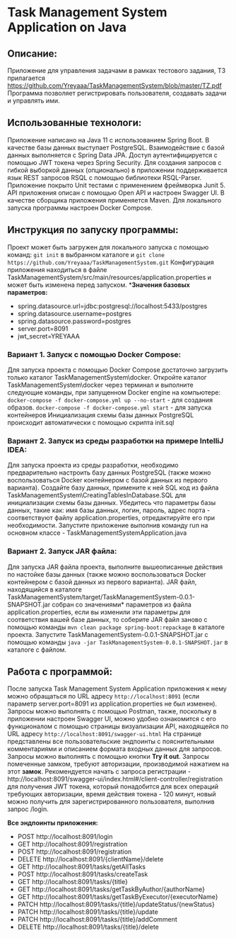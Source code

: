 # Task Management System Application on Java
## Описание:
Приложение для управления задачами в рамках тестового задания, ТЗ прилагается https://github.com/Yreyaaa/TaskManagementSystem/blob/master/TZ.pdf Программа позволяет регистрировать пользователя, создавать задачи и управлять ими.
## Использованные технологи:
Приложение написано на Java 11 с использованием Spring Boot. В качестве базы данных выступает PostgreSQL. Взаимодействие с базой данных выполняется с Spring Data JPA. Доступ аутентифицируется с помощью JWT токена через Spring Security. Для создания запросов с гибкой выборкой данных (опционально) в приложении поддерживается язык REST запросов RSQL с помощью библиотеки RSQL-Parser. Приложение покрыто Unit тестами с применением фреймворка Junit 5. API приложения описан с помощью Open API и настроен Swagger UI. В качестве сборщика приложения применяется Maven. Для локального запуска программы настроен Docker Compose.
## Инструкция по запуску программы:
Проект может быть загружен для локального запуска с помощью команд:
`git init` в выбранном каталоге и
`git clone https://github.com/Yreyaaa/TaskManagementSystem.git`
Конфигурация приложения находиться в файле TaskManagementSystem/src/main/resources/application.properties и может быть изменена перед запуском.
***Значения базовых параметров:**
- spring.datasource.url=jdbc:postgresql://localhost:5433/postgres
- spring.datasource.username=postgres
- spring.datasource.password=postgres
- server.port=8091
- jwt_secret=YREYAAA
### Вариант 1. Запуск с помощью Docker Compose:
Для запуска проекта с помощью Docker Compose достаточно загрузить только каталог TaskManagementSystem\docker. Откройте каталог TaskManagementSystem\docker через терминал и выполните следующие команды, при запущенном Docker engine на компьютере:
`docker-compose -f docker-compose.yml up --no-start` - для создания образов.
`docker-compose -f docker-compose.yml start` - для запуска контейнеров
Инициализация схемы базы данных PostgreSQL происходит автоматически с помощью скрипта init.sql
### Вариант 2. Запуск из среды разработки на примере IntelliJ IDEA:
Для запуска проекта из среды разработки, необходимо предварительно настроить базу данных PostgreSQL (также можно воспользоваться Docker контейнером с базой данных из первого варианта). Создайте базу данных, примените к ней SQL код из файла TaskManagementSystem\CreatingTablesInDatabase.SQL для инициализации схемы базы данных. Убедитесь что параметры базы данных, такие как: имя базы данных, логин, пароль, адрес порта - соответствуют файлу application.properties, отредактируйте его при необходимости. Запустите приложение выполнив команду run на основном классе - TaskManagementSystemApplication.java
### Вариант 2. Запуск JAR файла:
Для запуска JAR файла проекта, выполните вышеописанные действия по настойке базы данных (также можно воспользоваться Docker контейнером с базой данных из первого варианта). JAR файл, находящийся в каталоге TaskManagementSystem/target/TaskManagementSystem-0.0.1-SNAPSHOT.jar собран со значениями* параметров из файла application.properties, если вы изменили эти параметры для соответствия вашей базе данных, то соберите JAR файл заново с помощью команды
`mvn clean package spring-boot:repackage` в каталоге проекта.
Запустите TaskManagementSystem-0.0.1-SNAPSHOT.jar с помощью команды
`java -jar TaskManagementSystem-0.0.1-SNAPSHOT.jar` в каталоге с файлом.

## Работа с программой:
После запуска Task Management System Application приложения к нему можно обращаться по URL адресу `http://localhost:8091` (если параметр server.port=8091 из application.properties не был изменен).
Запросы можно выполнять с помощью Postman, также, поскольку в приложении настроен Swagger UI, можно удобно ознакомится с его функционалом с помощью страницы визуализации API, находящейся по URL адресу `http://localhost:8091/swagger-ui.html` На странице представлены все пользовательские эндпоинты с пояснительными комментариями и описанием формата входных данных для запросов. Запросы можно выполнять c помощью кнопки **Try it out**. Запросы помеченные замком, требуют авторизации, производимой нажатием на этот **замок**. Рекомендуется начать с запроса регистрации - http://localhost:8091/swagger-ui/index.html#/client-controller/registration для получения JWT токена, который понадобится для всех операций требующих авторизации, время действия токена - 120 минут, новый можно получить для зарегистрированного пользователя, выполнив запрос /login.

**Все эндпоинты приложения:**
-  POST http://localhost:8091/login
-  GET http://localhost:8091/registration
-  POST http://localhost:8091/registration
-  DELETE http://localhost:8091/{clientName}/delete
-  GET http://localhost:8091/tasks/getAllTasks
-  POST http://localhost:8091/tasks/createTask
-  GET http://localhost:8091/tasks/{title}
-  GET http://localhost:8091/tasks/getTaskByAuthor/{authorName}
-  GET http://localhost:8091/tasks/getTaskByExecutor/{executorName}
-  PATCH http://localhost:8091/tasks/{title}/updateStatus/{newStatus}
-  PATCH http://localhost:8091/tasks/{title}/update
-  PATCH http://localhost:8091/tasks/{title}/addComment
-  DELETE http://localhost:8091/tasks/{title}/delete